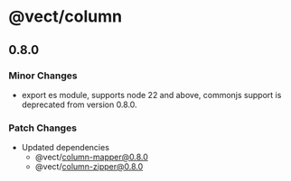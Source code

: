 # @vect/column

## 0.8.0

### Minor Changes

- export es module, supports node 22 and above, commonjs support is deprecated from version 0.8.0.

### Patch Changes

- Updated dependencies
  - @vect/column-mapper@0.8.0
  - @vect/column-zipper@0.8.0
